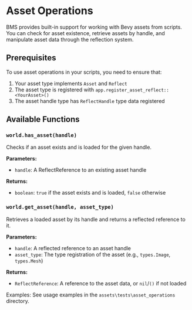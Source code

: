 # Asset Operations

BMS provides built-in support for working with Bevy assets from scripts. You can check for asset existence, retrieve assets by handle, and manipulate asset data through the reflection system.

## Prerequisites

To use asset operations in your scripts, you need to ensure that:

1. Your asset type implements `Asset` and `Reflect`
2. The asset type is registered with `app.register_asset_reflect::<YourAsset>()`
3. The asset handle type has `ReflectHandle` type data registered

## Available Functions

### `world.has_asset(handle)`

Checks if an asset exists and is loaded for the given handle.

**Parameters:**

- `handle`: A ReflectReference to an existing asset handle

**Returns:**

- `boolean`: `true` if the asset exists and is loaded, `false` otherwise

### `world.get_asset(handle, asset_type)`

Retrieves a loaded asset by its handle and returns a reflected reference to it.

**Parameters:**

- `handle`: A reflected reference to an asset handle  
- `asset_type`: The type registration of the asset (e.g., `types.Image`, `types.Mesh`)

**Returns:**

- `ReflectReference`: A reference to the asset data, or `nil`/`()` if not loaded

Examples:
See usage examples in the `assets\tests\asset_operations` directory.

